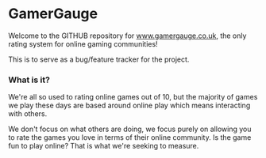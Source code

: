 GamerGauge
=============

Welcome to the GITHUB repository for www.gamergauge.co.uk, the only rating system for online gaming communities!

This is to serve as a bug/feature tracker for the project.


### What is it?
We're all so used to rating online games out of 10, but the majority of games we play these days are based around online play which means interacting with others.

We don't focus on what others are doing, we focus purely on allowing you to rate the games you love in terms of their online community. Is the game fun to play online? That is what we're seeking to measure.


